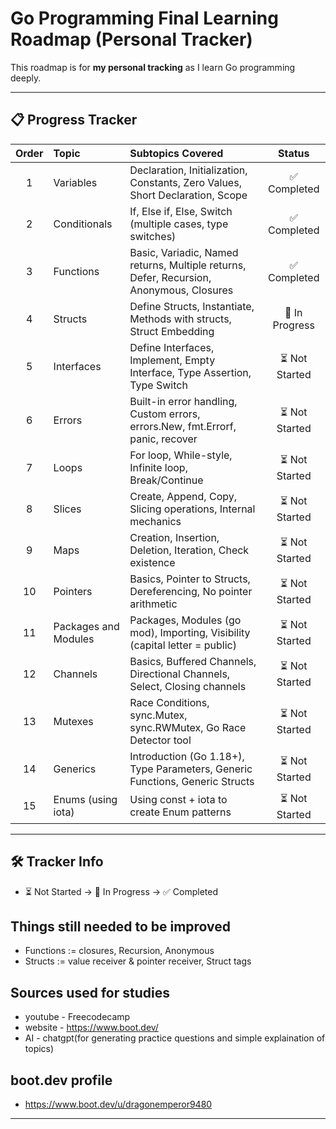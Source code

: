 # Go Programming Final Learning Roadmap (Personal Tracker)

This roadmap is for **my personal tracking** as I learn Go programming deeply.

---

## 📋 Progress Tracker

| Order | Topic                | Subtopics Covered                                                                 | Status   |
|:-----:|:--------------------- |:---------------------------------------------------------------------------------|:--------:|
| 1     | Variables             | Declaration, Initialization, Constants, Zero Values, Short Declaration, Scope   | ✅ Completed |
| 2     | Conditionals          | If, Else if, Else, Switch (multiple cases, type switches)                        | ✅ Completed |
| 3     | Functions             | Basic, Variadic, Named returns, Multiple returns, Defer, Recursion, Anonymous, Closures | ✅ Completed |
| 4     | Structs               | Define Structs, Instantiate, Methods with structs, Struct Embedding             | 🚀 In Progress |
| 5     | Interfaces            | Define Interfaces, Implement, Empty Interface, Type Assertion, Type Switch      | ⏳ Not Started |
| 6     | Errors                | Built-in error handling, Custom errors, errors.New, fmt.Errorf, panic, recover   | ⏳ Not Started |
| 7     | Loops                 | For loop, While-style, Infinite loop, Break/Continue                            | ⏳ Not Started |
| 8     | Slices                | Create, Append, Copy, Slicing operations, Internal mechanics                    | ⏳ Not Started |
| 9     | Maps                  | Creation, Insertion, Deletion, Iteration, Check existence                       | ⏳ Not Started |
| 10    | Pointers              | Basics, Pointer to Structs, Dereferencing, No pointer arithmetic                | ⏳ Not Started |
| 11    | Packages and Modules  | Packages, Modules (go mod), Importing, Visibility (capital letter = public)      | ⏳ Not Started |
| 12    | Channels              | Basics, Buffered Channels, Directional Channels, Select, Closing channels      | ⏳ Not Started |
| 13    | Mutexes               | Race Conditions, sync.Mutex, sync.RWMutex, Go Race Detector tool                | ⏳ Not Started |
| 14    | Generics              | Introduction (Go 1.18+), Type Parameters, Generic Functions, Generic Structs    | ⏳ Not Started |
| 15    | Enums (using iota)     | Using const + iota to create Enum patterns                                       | ⏳ Not Started |

---

## 🛠 Tracker Info
  - ⏳ Not Started → 🚀 In Progress → ✅ Completed

## Things still needed to be improved
  - Functions := closures, Recursion, Anonymous
  - Structs := value receiver & pointer receiver, Struct tags

  ## Sources used for studies
  - youtube - Freecodecamp
  - website - https://www.boot.dev/
  - AI - chatgpt(for generating practice questions and simple explaination of topics)

  ## boot.dev profile
  - https://www.boot.dev/u/dragonemperor9480

---

